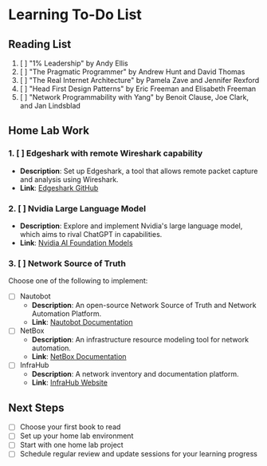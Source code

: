 # Learning To-Do List

## Reading List

1. [ ] "1% Leadership" by Andy Ellis
2. [ ] "The Pragmatic Programmer" by Andrew Hunt and David Thomas
3. [ ] "The Real Internet Architecture" by Pamela Zave and Jennifer Rexford
4. [ ] "Head First Design Patterns" by Eric Freeman and Elisabeth Freeman
5. [ ] "Network Programmability with Yang" by Benoit Clause, Joe Clark, and Jan Lindsblad

## Home Lab Work

### 1. [ ] Edgeshark with remote Wireshark capability
- **Description**: Set up Edgeshark, a tool that allows remote packet capture and analysis using Wireshark.
- **Link**: [Edgeshark GitHub](https://github.com/siemens/edgeshark)

### 2. [ ] Nvidia Large Language Model
- **Description**: Explore and implement Nvidia's large language model, which aims to rival ChatGPT in capabilities.
- **Link**: [Nvidia AI Foundation Models](https://www.nvidia.com/en-us/ai-data-science/foundation-models/)

### 3. [ ] Network Source of Truth
Choose one of the following to implement:
- [ ] Nautobot
  - **Description**: An open-source Network Source of Truth and Network Automation Platform.
  - **Link**: [Nautobot Documentation](https://docs.nautobot.com/)
- [ ] NetBox
  - **Description**: An infrastructure resource modeling tool for network automation.
  - **Link**: [NetBox Documentation](https://docs.netbox.dev/)
- [ ] InfraHub
  - **Description**: A network inventory and documentation platform.
  - **Link**: [InfraHub Website](https://infrahub.io/)

## Next Steps
- [ ] Choose your first book to read
- [ ] Set up your home lab environment
- [ ] Start with one home lab project
- [ ] Schedule regular review and update sessions for your learning progress
